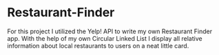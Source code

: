 # Restaurant-Finder
For this project I utilized the Yelp! API to write my own Restaurant Finder app. With the help of my own Circular Linked List I display all relative information about local restaurants to users on a neat little card.
